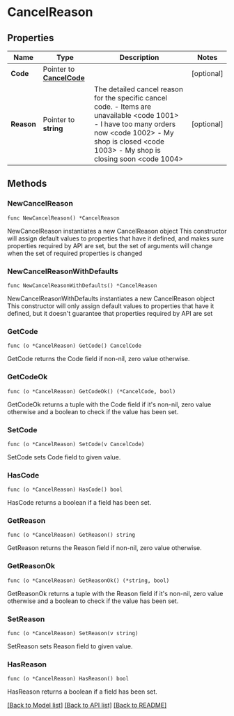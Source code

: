 # CancelReason

## Properties

Name | Type | Description | Notes
------------ | ------------- | ------------- | -------------
**Code** | Pointer to [**CancelCode**](CancelCode.md) |  | [optional] 
**Reason** | Pointer to **string** | The detailed cancel reason for the specific cancel code. - Items are unavailable &lt;code 1001&gt; - I have too many orders now &lt;code 1002&gt; - My shop is closed &lt;code 1003&gt; - My shop is closing soon &lt;code 1004&gt;  | [optional] 

## Methods

### NewCancelReason

`func NewCancelReason() *CancelReason`

NewCancelReason instantiates a new CancelReason object
This constructor will assign default values to properties that have it defined,
and makes sure properties required by API are set, but the set of arguments
will change when the set of required properties is changed

### NewCancelReasonWithDefaults

`func NewCancelReasonWithDefaults() *CancelReason`

NewCancelReasonWithDefaults instantiates a new CancelReason object
This constructor will only assign default values to properties that have it defined,
but it doesn't guarantee that properties required by API are set

### GetCode

`func (o *CancelReason) GetCode() CancelCode`

GetCode returns the Code field if non-nil, zero value otherwise.

### GetCodeOk

`func (o *CancelReason) GetCodeOk() (*CancelCode, bool)`

GetCodeOk returns a tuple with the Code field if it's non-nil, zero value otherwise
and a boolean to check if the value has been set.

### SetCode

`func (o *CancelReason) SetCode(v CancelCode)`

SetCode sets Code field to given value.

### HasCode

`func (o *CancelReason) HasCode() bool`

HasCode returns a boolean if a field has been set.

### GetReason

`func (o *CancelReason) GetReason() string`

GetReason returns the Reason field if non-nil, zero value otherwise.

### GetReasonOk

`func (o *CancelReason) GetReasonOk() (*string, bool)`

GetReasonOk returns a tuple with the Reason field if it's non-nil, zero value otherwise
and a boolean to check if the value has been set.

### SetReason

`func (o *CancelReason) SetReason(v string)`

SetReason sets Reason field to given value.

### HasReason

`func (o *CancelReason) HasReason() bool`

HasReason returns a boolean if a field has been set.


[[Back to Model list]](../README.md#documentation-for-models) [[Back to API list]](../README.md#documentation-for-api-endpoints) [[Back to README]](../README.md)


